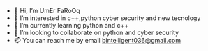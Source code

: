 - 👋 Hi, I’m UmEr FaRoOq
- 👀 I’m interested in c++,python cyber security and new tecnology
- 🌱 I’m currently learning python and c++
- 💞️ I’m looking to collaborate on python and cyber security
- 📫 You can reach me by email bintelligent036@gmail.com
